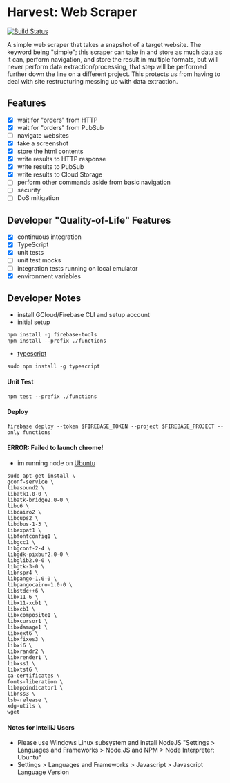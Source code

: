 # Harvest: Web Scraper
[![Build Status](https://travis-ci.org/kwler/harvest-webscraper.svg?branch=master)](https://travis-ci.org/kwler/harvest-webscraper)

A simple web scraper that takes a snapshot of a target website. The keyword being "simple"; this scraper can take in and store as much data as it can, perform navigation, and store the result in multiple formats, but will never perform data extraction/processing, that step will be performed further down the line on a different project. This protects us from having to deal with site restructuring messing up with data extraction.

## Features
- [x] wait for "orders" from HTTP
- [x] wait for "orders" from PubSub
- [ ] navigate websites
- [x] take a screenshot
- [x] store the html contents
- [x] write results to HTTP response
- [x] write results to PubSub
- [x] write results to Cloud Storage
- [ ] perform other commands aside from basic navigation
- [ ] security
- [ ] DoS mitigation

## Developer "Quality-of-Life" Features
- [x] continuous integration
- [x] TypeScript
- [x] unit tests
- [ ] unit test mocks
- [ ] integration tests running on local emulator
- [x] environment variables

## Developer Notes
- install GCloud/Firebase CLI and setup account
- initial setup
```
npm install -g firebase-tools
npm install --prefix ./functions
```
- [typescript](https://www.typescriptlang.org/docs/handbook/migrating-from-javascript.html)
```
sudo npm install -g typescript
```

#### Unit Test
```
npm test --prefix ./functions
```

#### Deploy
```
firebase deploy --token $FIREBASE_TOKEN --project $FIREBASE_PROJECT --only functions
```

#### ERROR: Failed to launch chrome!
- im running node on [Ubuntu](https://github.com/GoogleChrome/puppeteer/blob/master/docs/troubleshooting.md)
```
sudo apt-get install \
gconf-service \
libasound2 \
libatk1.0-0 \
libatk-bridge2.0-0 \
libc6 \
libcairo2 \
libcups2 \
libdbus-1-3 \
libexpat1 \
libfontconfig1 \
libgcc1 \
libgconf-2-4 \
libgdk-pixbuf2.0-0 \
libglib2.0-0 \
libgtk-3-0 \
libnspr4 \
libpango-1.0-0 \
libpangocairo-1.0-0 \
libstdc++6 \
libx11-6 \
libx11-xcb1 \
libxcb1 \
libxcomposite1 \
libxcursor1 \
libxdamage1 \
libxext6 \
libxfixes3 \
libxi6 \
libxrandr2 \
libxrender1 \
libxss1 \
libxtst6 \
ca-certificates \
fonts-liberation \
libappindicator1 \
libnss3 \
lsb-release \
xdg-utils \
wget
```

#### Notes for IntelliJ Users
- Please use Windows Linux subsystem and install NodeJS "Settings > Languages and Frameworks > Node.JS and NPM > Node Interpreter: Ubuntu"
- Settings > Languages and Frameworks > Javascript > Javascript Language Version
